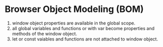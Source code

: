 # Browser Object Modeling (BOM)
1. window object properties are available in the global scope.
2. all global variables and functions or with var become properties and methods of the window object.
3. let or const vaiables and functions are not attached to window object.